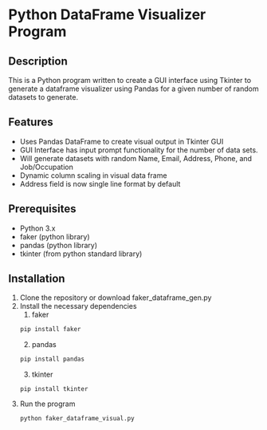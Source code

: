 # Python DataFrame Visualizer Program

## Description 
This is a Python program written to create a GUI interface using Tkinter to generate a dataframe visualizer using Pandas for a given number of random datasets to generate.

## Features
- Uses Pandas DataFrame to create visual output in Tkinter GUI
- GUI Interface has input prompt functionality for the number of data sets.
- Will generate datasets with random Name, Email, Address, Phone, and Job/Occupation 
- Dynamic column scaling in visual data frame
- Address field is now single line format by default

## Prerequisites
- Python 3.x
- faker (python library)
- pandas (python library)
- tkinter (from python standard library)

## Installation
1. Clone the repository or download faker_dataframe_gen.py
2. Install the necessary dependencies
   1. faker
   ````bash
   pip install faker
   ````
   2. pandas
   ````bash
   pip install pandas
   ````
   3. tkinter
   ````
   pip install tkinter
   ````
3. Run the program
   ````bash
   python faker_dataframe_visual.py
   ````
